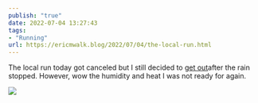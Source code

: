 ```yaml
---
publish: "true"
date: 2022-07-04 13:27:43
tags:
- "Running"
url: https://ericmwalk.blog/2022/07/04/the-local-run.html
---
```

The local run today got canceled but I still decided to [get out](http://www.strava.com/activities/7415400064)after the rain stopped. However, wow the humidity and heat I was not ready for again.

![](https://ericmwalk.blog/uploads/2022/0e339e95fc.jpg)